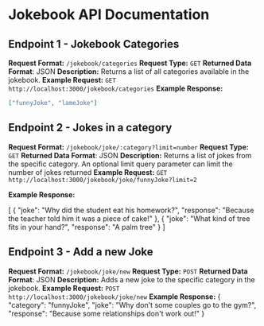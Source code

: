 # Jokebook API Documentation

## Endpoint 1 - Jokebook Categories

**Request Format:** `/jokebook/categories`
**Request Type:** `GET`
**Returned Data Format**: JSON
**Description:** Returns a list of all categories available in the jokebook.
**Example Request:** `GET http://localhost:3000/jokebook/categories`
**Example Response:**

```json
["funnyJoke", "lameJoke"]
```

## Endpoint 2 - Jokes in a category

**Request Format:** `/jokebook/joke/:category?limit=number`
**Request Type:** `GET`
**Returned Data Format**: JSON
**Description:** Returns a list of jokes from the specific category. An optional limit query parameter can limit the number of jokes returned
**Example Request:** `GET http://localhost:3000/jokebook/joke/funnyJoke?limit=2`

**Example Response:**

[
{
"joke": "Why did the student eat his homework?",
"response": "Because the teacher told him it was a piece of cake!"
},
{
"joke": "What kind of tree fits in your hand?",
"response": "A palm tree"
}
]

## Endpoint 3 - Add a new Joke

**Request Format:** `/jokebook/joke/new`
**Request Type:** `POST`
**Returned Data Format**: JSON
**Description:** Adds a new joke to the specific category in the jokebook.
**Example Request:** `POST http://localhost:3000/jokebook/joke/new`
**Example Response:**
{
"category": "funnyJoke",
"joke": "Why don't some couples go to the gym?",
"response": "Because some relationships don't work out!"
}
